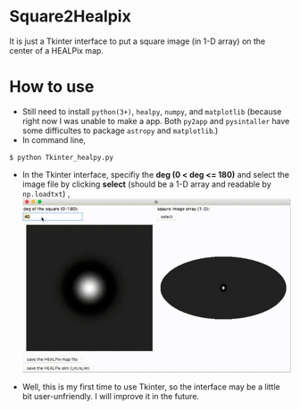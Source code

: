 # Square2Healpix
It is just a Tkinter interface to put a square image (in 1-D array) on the center of a HEALPix map.

# How to use
- Still need to install `python(3+)`, `healpy`, `numpy`, and `matplotlib` (because right now I was unable to make a app. Both `py2app` and `pysintaller` have some difficultes to package `astropy` and `matplotlib`.)
- In command line,
```bash
$ python Tkinter_healpy.py
```
- In the Tkinter interface, specifiy the **deg (0 < deg <= 180)** and select the image file by clicking **select**  (should be a 1-D array and readable by `np.loadtxt`) , ![](screen_recording2.gif)

- Well, this is my first time to use Tkinter, so the interface may be a little bit user-unfriendly. I will improve it in the future.
